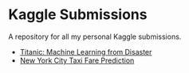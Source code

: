 # Kaggle Submissions
A repository for all my personal Kaggle submissions.

- [Titanic: Machine Learning from Disaster](https://www.kaggle.com/c/titanic)
- [New York City Taxi Fare Prediction](https://www.kaggle.com/c/new-york-city-taxi-fare-prediction) 
